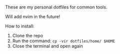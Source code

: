 These are my personal dotfiles for common tools.

Will add nvim in the future!

How to install:
1. Clone the repo
2. Run the command: `cp -vir dotfiles/home/ $HOME`
4. Close the terminal and open again
